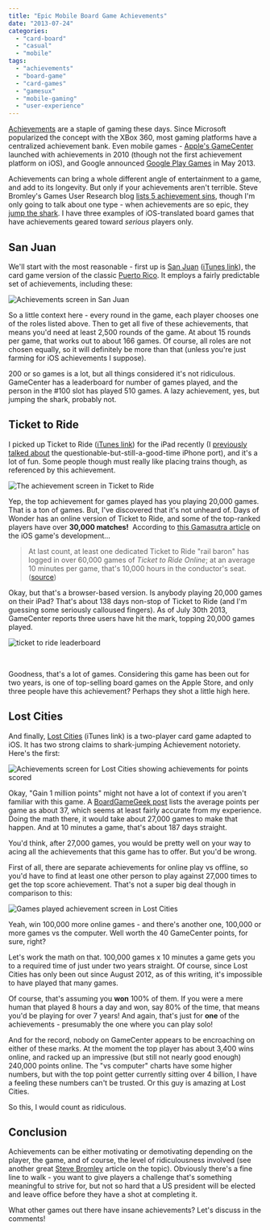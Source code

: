 ```yaml
---
title: "Epic Mobile Board Game Achievements"
date: "2013-07-24"
categories: 
  - "card-board"
  - "casual"
  - "mobile"
tags: 
  - "achievements"
  - "board-game"
  - "card-games"
  - "gamesux"
  - "mobile-gaming"
  - "user-experience"
---
```


[Achievements](http://www.giantbomb.com/achievements/3015-29/) are a staple of gaming these days. Since Microsoft popularized the concept with the XBox 360, most gaming platforms have a centralized achievement bank. Even mobile games - [Apple's GameCenter](http://en.wikipedia.org/wiki/Game_Center) launched with achievements in 2010 (though not the first achievement platform on iOS), and Google announced [Google Play Games](https://play.google.com/store/apps/details?id=com.google.android.play.games) in May 2013.

Achievements can bring a whole different angle of entertainment to a game, and add to its longevity. But only if your achievements aren't terrible. Steve Bromley's Games User Research blog [lists 5 achievement sins](http://www.stevebromley.com/blog/2012/12/05/4-achievement-sins-in-games/), though I'm only going to talk about one type - when achievements are so epic, they [jump the shark](http://en.wikipedia.org/wiki/Jumping_the_shark). I have three examples of iOS-translated board games that have achievements geared toward _serious_ players only.

## San Juan

We'll start with the most reasonable - first up is [San Juan](http://boardgamegeek.com/boardgame/8217/san-juan) ([iTunes link](https://itunes.apple.com/us/app/san-juan/id513228980?mt=8)), the card game version of the classic [Puerto Rico](http://boardgamegeek.com/boardgame/3076/puerto-rico). It employs a fairly predictable set of achievements, including these:

![Achievements screen in San Juan](images/IMG_1889.png)


So a little context here - every round in the game, each player chooses one of the roles listed above. Then to get all five of these achievements, that means you'd need at least 2,500 rounds of the game. At about 15 rounds per game, that works out to about 166 games. Of course, all roles are not chosen equally, so it will definitely be more than that (unless you're just farming for iOS achievements I suppose).

200 or so games is a lot, but all things considered it's not ridiculous. GameCenter has a leaderboard for number of games played, and the person in the #100 slot has played 510 games. A lazy achievement, yes, but jumping the shark, probably not.

## Ticket to Ride

I picked up Ticket to Ride ([iTunes link](https://itunes.apple.com/us/app/ticket-to-ride/id432504470?mt=8)) for the iPad recently (I [previously talked about](http://www.thatgamesux.com/when-asynchronous-multiplayer-makes-sense/ "When Asynchronous Multiplayer Makes Sense") the questionable-but-still-a-good-time iPhone port), and it's a lot of fun. Some people though must really like placing trains though, as referenced by this achievement.

![The achievement screen in Ticket to Ride](images/IMG_1892.png)
 

Yep, the top achievement for games played has you playing 20,000 games. That is a ton of games. But, I've discovered that it's not unheard of. Days of Wonder has an online version of Ticket to Ride, and some of the top-ranked players have over **30,000 matches!**  According to [this Gamasutra article](http://www.gamasutra.com/view/feature/135109/postmortem_days_of_wonders_.php) on the iOS game's development...

> At last count, at least one dedicated Ticket to Ride "rail baron" has logged in over 60,000 games of _Ticket to Ride Online_; at an average 10 minutes per game, that's 10,000 hours in the conductor's seat. ([source](http://www.gamasutra.com/view/feature/135109/postmortem_days_of_wonders_.php))

Okay, but that's a browser-based version. Is anybody playing 20,000 games on their iPad? That's about 138 days non-stop of Ticket to Ride (and I'm guessing some seriously calloused fingers). As of July 30th 2013, GameCenter reports three users have hit the mark, topping 20,000 games played.

![ticket to ride leaderboard](images/IMG_1893.png)

 

Goodness, that's a lot of games. Considering this game has been out for two years, is one of top-selling board games on the Apple Store, and only three people have this achievement? Perhaps they shot a little high here.

## Lost Cities

And finally, [Lost Cities](http://boardgamegeek.com/boardgame/50/lost-cities) (iTunes link) is a two-player card game adapted to iOS. It has two strong claims to shark-jumping Achievement notoriety. Here's the first:

![Achievements screen for Lost Cities showing achievements for points scored](images/IMG_1891.png)


Okay, "Gain 1 million points" might not have a lot of context if you aren't familiar with this game. A [BoardGameGeek post](http://boardgamegeek.com/thread/405890/average-score) lists the average points per game as about 37, which seems at least fairly accurate from my experience. Doing the math there, it would take about 27,000 games to make that happen. And at 10 minutes a game, that's about 187 days straight.

You'd think, after 27,000 games, you would be pretty well on your way to acing all the achievements that this game has to offer. But you'd be wrong.

First of all, there are separate achievements for online play vs offline, so you'd have to find at least one other person to play against 27,000 times to get the top score achievement. That's not a super big deal though in comparison to this:

![Games played achievement screen in Lost Cities](images/IMG_1890.png)
 

Yeah, win 100,000 more online games - and there's another one, 100,000 or more games vs the computer. Well worth the 40 GameCenter points, for sure, right?

Let's work the math on that. 100,000 games x 10 minutes a game gets you to a required time of just under two years straight. Of course, since Lost Cities has only been out since August 2012, as of this writing, it's impossible to have played that many games.

Of course, that's assuming you **won** 100% of them. If you were a mere human that played 8 hours a day and won, say 80% of the time, that means you'd be playing for over 7 years! And again, that's just for **one** of the achievements - presumably the one where you can play solo!

And for the record, nobody on GameCenter appears to be encroaching on either of these marks. At the moment the top player has about 3,400 wins online, and racked up an impressive (but still not nearly good enough) 240,000 points online. The "vs computer" charts have some higher numbers, but with the top point getter currently sitting over 4 billion, I have a feeling these numbers can't be trusted. Or this guy is amazing at Lost Cities.

So this, I would count as ridiculous.

## Conclusion

Achievements can be either motivating or demotivating depending on the player, the game, and of course, the level of ridiculousness involved (see another great [Steve Bromley](http://www.stevebromley.com/blog/2012/09/26/collectables-in-games-best-practises/) article on the topic). Obviously there's a fine line to walk - you want to give players a challenge that's something meaningful to strive for, but not so hard that a US president will be elected and leave office before they have a shot at completing it.

What other games out there have insane achievements? Let's discuss in the comments!
